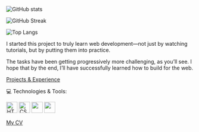 ![GitHub stats](https://github-readme-stats.vercel.app/api?username=Nagraggini&show_icons=true&theme=radical)

![GitHub Streak](https://github-readme-streak-stats.herokuapp.com/?user=Nagraggini&theme=dark&hide_border=true)

![Top Langs](https://github-readme-stats.vercel.app/api/top-langs/?username=Nagraggini&layout=compact&theme=radical)

<p>I started this project to truly learn web development—not just by watching tutorials, but by putting them into practice.

The tasks have been getting progressively more challenging, as you’ll see. I hope that by the end, I’ll have successfully learned how to build for the web.</p>

<a href="https://nagraggini.github.io/Project-showcase/Main.html"> Projects & Experience</a>
<p> 💻 Technologies & Tools: </p>

<span>
  <img src="https://cdn.jsdelivr.net/gh/devicons/devicon/icons/html5/html5-original.svg" alt="HTML5" height="30" />
  <img src="https://cdn.jsdelivr.net/gh/devicons/devicon/icons/css3/css3-original.svg" alt="CSS3" height="30" />
  <img src="https://cdn.jsdelivr.net/gh/devicons/devicon/icons/javascript/javascript-original.svg" height="30" />
  <img src="https://cdn.jsdelivr.net/gh/devicons/devicon/icons/python/python-original.svg" height="30" />        
</span>

<p> <a href="https://github.com/Nagraggini/Nagraggini/blob/main/Andrea_Freud_CV.pdf"> My CV </a></p>

